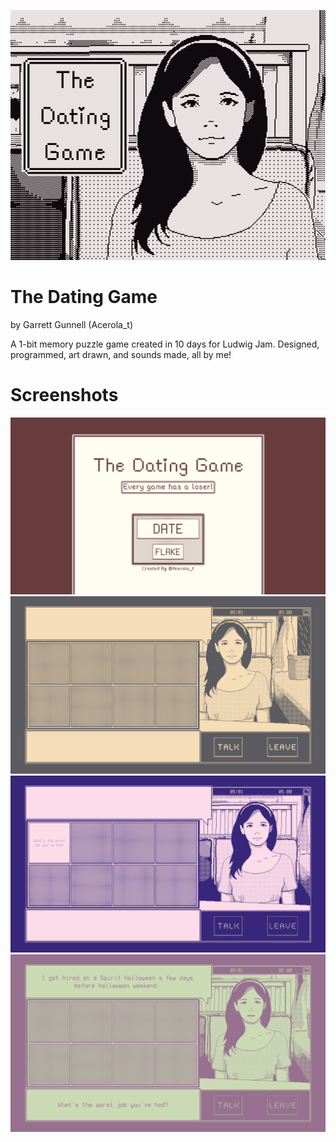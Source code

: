 <p align="center">
<img src="./screenshots/CoverPhoto.png">
</p>

# The Dating Game

by Garrett Gunnell (Acerola_t)

A 1-bit memory puzzle game created in 10 days for Ludwig Jam. Designed, programmed, art drawn, and sounds made, all by me!

# Screenshots

![screenshot 1](/screenshots/screen1.png)
![screenshot 2](/screenshots/screen2.png)
![screenshot 3](/screenshots/screen3.png)
![screenshot 4](/screenshots/screen4.png)